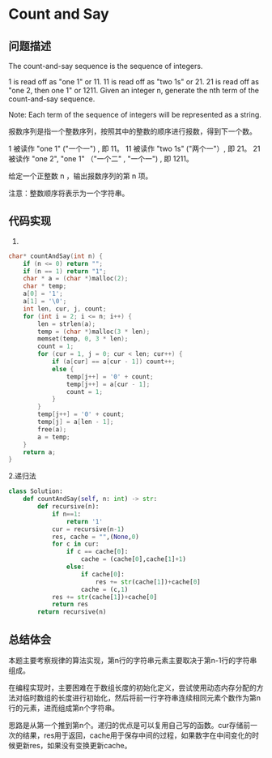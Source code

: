 # Count and Say

## 问题描述

The count-and-say sequence is the sequence of integers.

1 is read off as "one 1" or 11.
11 is read off as "two 1s" or 21.
21 is read off as "one 2, then one 1" or 1211.
Given an integer n, generate the nth term of the count-and-say sequence.

Note: Each term of the sequence of integers will be represented as a string.

报数序列是指一个整数序列，按照其中的整数的顺序进行报数，得到下一个数。

1 被读作  "one 1"  ("一个一") , 即 11。
11 被读作 "two 1s" ("两个一"）, 即 21。
21 被读作 "one 2",  "one 1" （"一个二" ,  "一个一") , 即 1211。

给定一个正整数 n ，输出报数序列的第 n 项。

注意：整数顺序将表示为一个字符串。

## 代码实现

1.
``` C
char* countAndSay(int n) {
	if (n <= 0) return "";
	if (n == 1) return "1";
	char * a = (char *)malloc(2);
	char * temp;
	a[0] = '1';
	a[1] = '\0';
	int len, cur, j, count;
	for (int i = 2; i <= n; i++) {
		len = strlen(a);
		temp = (char *)malloc(3 * len);
		memset(temp, 0, 3 * len);
		count = 1;
		for (cur = 1, j = 0; cur < len; cur++) {
			if (a[cur] == a[cur - 1]) count++;
			else {
				temp[j++] = '0' + count;
				temp[j++] = a[cur - 1];
				count = 1;
			}
		}
		temp[j++] = '0' + count;
		temp[j] = a[len - 1];
		free(a);
		a = temp;
	}
	return a;
}
```

2.递归法
```python
class Solution:
    def countAndSay(self, n: int) -> str:
        def recursive(n):
            if n==1:
                return '1'
            cur = recursive(n-1)
            res, cache = "",(None,0)
            for c in cur:
                if c == cache[0]:
                    cache = (cache[0],cache[1]+1)
                else:
                    if cache[0]:
                        res += str(cache[1])+cache[0]
                    cache = (c,1)
            res += str(cache[1])+cache[0]
            return res
        return recursive(n)
```

## 总结体会

本题主要考察规律的算法实现，第n行的字符串元素主要取决于第n-1行的字符串组成。

在编程实现时，主要困难在于数组长度的初始化定义，尝试使用动态内存分配的方法对临时数组的长度进行初始化，然后将前一行字符串连续相同元素个数作为第n行的元素，进而组成第n个字符串。

思路是从第一个推到第n个。递归的优点是可以复用自己写的函数。cur存储前一次的结果，res用于返回，cache用于保存中间的过程，如果数字在中间变化的时候更新res，如果没有变换更新cache。